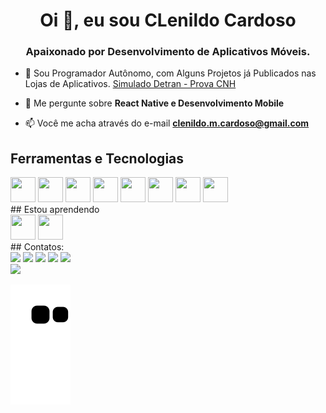 
<h1 align="center">Oi 👋, eu sou CLenildo Cardoso</h1>
<h3 align="center">Apaixonado por Desenvolvimento de Aplicativos Móveis.</h3>

- 🔭 Sou Programador Autônomo, com Alguns Projetos já Publicados nas Lojas de Aplicativos. [Simulado Detran - Prova CNH](https://play.google.com/store/apps/details?id=com.simudetran)

- 💬 Me pergunte sobre **React Native e Desenvolvimento Mobile**

- 📫 Você me acha através do e-mail **clenildo.m.cardoso@gmail.com**

## Ferramentas e Tecnologias
<div>
<img src="https://cdn.jsdelivr.net/gh/devicons/devicon/icons/react/react-original.svg" width="40" height="40"/>
<img src="https://cdn.jsdelivr.net/gh/devicons/devicon/icons/firebase/firebase-plain-wordmark.svg" width="40" height="40"/>
<img src="https://cdn.jsdelivr.net/gh/devicons/devicon/icons/sequelize/sequelize-original.svg" width="40" height="40" />
<img src="https://cdn.jsdelivr.net/gh/devicons/devicon/icons/express/express-original-wordmark.svg" width="40" height="40"/>
<img src="https://cdn.jsdelivr.net/gh/devicons/devicon/icons/android/android-original.svg" width="40" height="40"/>
<img src="https://cdn.jsdelivr.net/gh/devicons/devicon/icons/git/git-original.svg" width="40" height="40"/>
<img src="https://cdn.jsdelivr.net/gh/devicons/devicon/icons/xd/xd-plain.svg" width="40" height="40"/>
<img src="https://cdn.jsdelivr.net/gh/devicons/devicon/icons/photoshop/photoshop-plain.svg" width="40" height="40"/>
</div>        
## Estou aprendendo
<div>
<img src="https://cdn.jsdelivr.net/gh/devicons/devicon/icons/nodejs/nodejs-original.svg" width="40" height="40"/>    
<img src="https://cdn.jsdelivr.net/gh/devicons/devicon/icons/mysql/mysql-original.svg" width="40" height="40" />
</div>
## Contatos:

<div>
<a href="https://www.youtube.com/seu-canal-youtube-aqui" target="_blank"><img src="https://img.shields.io/badge/YouTube-FF0000?style=for-the-badge&logo=youtube&logoColor=white" target="_blank"></a>
<a href="https://instagram.com/seu-usuário-instagram-aqui" target="_blank"><img src="https://img.shields.io/badge/-Instagram-%23E4405F?style=for-the-badge&logo=instagram&logoColor=white" target="_blank"></a>
<a href="https://www.twitch.tv/seu-usuário-aqui" target="_blank"><img src="https://img.shields.io/badge/Twitch-9146FF?style=for-the-badge&logo=twitch&logoColor=white" target="_blank"></a>
<a href = "mailto:contato@seu-usuário-aqui"><img src="https://img.shields.io/badge/Gmail-D14836?style=for-the-badge&logo=gmail&logoColor=white" target="_blank"></a>
<a href="https://www.linkedin.com/in/seu-usuário-linkedln-aqui" target="_blank"><img src="https://img.shields.io/badge/-LinkedIn-%230077B5?style=for-the-badge&logo=linkedin&logoColor=white" target="_blank"></a>   
</div>

<div>
<a href="https://github.com/ClenildoCardoso">
<img height="180em" src="https://github-readme-stats.vercel.app/api?username=ClenildoCardoso&show_icons=true&theme=dracula&include_all_commits=true&count_private=true"/>
</div>

  ![Snake animation](https://github.com/ClenildoCardoso/ClenildoCardoso/blob/output/github-contribution-grid-snake.svg)
